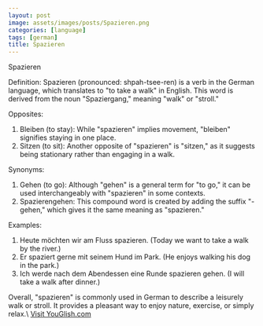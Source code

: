 ```yaml
---
layout: post
image: assets/images/posts/Spazieren.png
categories: [language]
tags: [german]
title: Spazieren
---
```


Spazieren

Definition: Spazieren (pronounced: shpah-tsee-ren) is a verb in the German language, which translates to "to take a walk" in English. This word is derived from the noun "Spaziergang," meaning "walk" or "stroll."

Opposites: 

1. Bleiben (to stay): While "spazieren" implies movement, "bleiben" signifies staying in one place.
2. Sitzen (to sit): Another opposite of "spazieren" is "sitzen," as it suggests being stationary rather than engaging in a walk.

Synonyms: 

1. Gehen (to go): Although "gehen" is a general term for "to go," it can be used interchangeably with "spazieren" in some contexts.
2. Spazierengehen: This compound word is created by adding the suffix "-gehen," which gives it the same meaning as "spazieren."

Examples:

1. Heute möchten wir am Fluss spazieren. (Today we want to take a walk by the river.)
2. Er spaziert gerne mit seinem Hund im Park. (He enjoys walking his dog in the park.)
3. Ich werde nach dem Abendessen eine Runde spazieren gehen. (I will take a walk after dinner.)

Overall, "spazieren" is commonly used in German to describe a leisurely walk or stroll. It provides a pleasant way to enjoy nature, exercise, or simply relax.\ <a id="yg-widget-0" class="youglish-widget" data-query="Spazieren" data-lang="german" data-components="8412" data-auto-start="0" data-bkg-color="theme_light" data-title="How%20to%20pronounce%20Spazieren%20in%20German"  rel="nofollow" href="https://youglish.com">Visit YouGlish.com</a><script async src="https://youglish.com/public/emb/widget.js" charset="utf-8"></script>